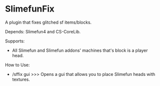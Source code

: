 # SlimefunFix
A plugin that fixes glitched sf items/blocks.

Depends: Slimefun4 and CS-CoreLib.

Supports:
  - All Slimefun and Slimefun addons' machines that's block is a player head.

How to Use:
  - /sffix gui >>> Opens a gui that allows you to place Slimefun heads with textures.
